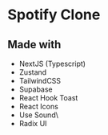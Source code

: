 # Spotify Clone

## Made with

- NextJS (Typescript)
- Zustand
- TailwindCSS
- Supabase
- React Hook Toast
- React Icons
- Use Sound\
- Radix UI
